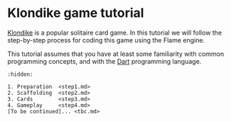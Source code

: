 # Klondike game tutorial

[Klondike] is a popular solitaire card game. In this tutorial we will follow the step-by-step
process for coding this game using the Flame engine.

This tutorial assumes that you have at least some familiarity with common programming concepts, and
with the [Dart] programming language.


[Dart]: https://dart.dev/overview
[Klondike]: https://en.wikipedia.org/wiki/Klondike_(solitaire)

```{toctree}
:hidden:

1. Preparation  <step1.md>
2. Scaffolding  <step2.md>
3. Cards        <step3.md>
4. Gameplay     <step4.md>
[To be continued]... <tbc.md>
```
